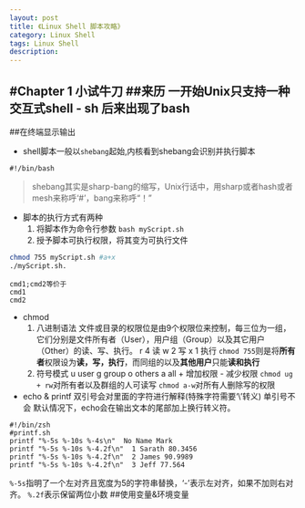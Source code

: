 ```yaml
---
layout: post
title: 《Linux Shell 脚本攻略》
category: Linux Shell
tags: Linux Shell
description:
---
```

#Chapter 1 小试牛刀
##来历
一开始Unix只支持一种交互式shell - sh
后来出现了bash
---
##在终端显示输出
- shell脚本一般以`shebang`起始,内核看到shebang会识别并执行脚本
~~~
#!/bin/bash
~~~
> shebang其实是sharp-bang的缩写，Unix行话中，用sharp或者hash或者mesh来称呼‘#’，bang来称呼“！”

- 脚本的执行方式有两种
	1. 将脚本作为命令行参数
	`bash myScript.sh`
	2. 授予脚本可执行权限，将其变为可执行文件
~~~bash
chmod 755 myScript.sh #a+x
./myScript.sh.
~~~	
	cmd1;cmd2等价于
	cmd1
	cmd2

- chmod
	1. 八进制语法
	文件或目录的权限位是由9个权限位来控制，每三位为一组，它们分别是文件所有者（User），用户组（Group）以及其它用户（Other）的读、写、执行。
	r 4 读
	w 2 写
	x 1 执行
	`chmod 755`则是将**所有者**权限设为**读，写，执行**，而同组的以及**其他用户**只能**读和执行**
	2. 符号模式
	u  user
	g  group 
	o  others
	a  all 
	\+ 增加权限
	\- 减少权限
	`chmod ug + rw`对所有者以及群组的人可读写
	`chmod a-w`对所有人删除写的权限
- echo & printf
双引号会对里面的字符进行解释(特殊字符需要‘\’转义) 单引号不会
默认情况下，echo会在输出文本的尾部加上换行转义符。
~~~
#!/bin/zsh
#printf.sh
printf "%-5s %-10s %-4s\n"  No Name Mark
printf "%-5s %-10s %-4.2f\n"  1 Sarath 80.3456
printf "%-5s %-10s %-4.2f\n"  2 James 90.9989
printf "%-5s %-10s %-4.2f\n"  3 Jeff 77.564
~~~
`%-5s`指明了一个左对齐且宽度为5的字符串替换，‘-’表示左对齐，如果不加则右对齐。
`%.2f`表示保留两位小数
##使用变量&环境变量
